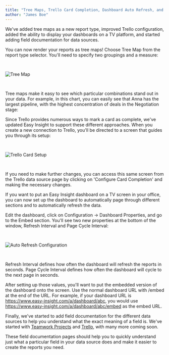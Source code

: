 ```yaml
---
title: "Tree Maps, Trello Card Completion, Dashboard Auto Refresh, and Field Documentation"
author: "James Boe"
---
```


We've added tree maps as a new report type, improved Trello configuration, added the ability to display your dashboards on a TV platform, and started adding field documentation for data sources.<!--more-->

You can now render your reports as tree maps! Choose Tree Map from the report type selector. You'll need to specify two groupings and a measure:

<img style="max-width:1000px;margin-top:30px;margin-bottom:30px" src="https://blog.easy-insight.com/images/treemap.png" alt="Tree Map" class="img img-responsive"/>

Tree maps make it easy to see which particular combinations stand out in your data. For example, in this chart, you can easily see that Anna has the largest pipeline, with the highest concentration of deals in the Negotiation stage:

Since Trello provides numerous ways to mark a card as complete, we've updated Easy Insight to support these different approaches. When you create a new connection to Trello, you'll be directed to a screen that guides you through its setup:

<img style="max-width:700px;margin-top:30px;margin-bottom:30px" src="https://blog.easy-insight.com/images/trello_complete_setup.png" alt="Trello Card Setup" class="img img-responsive"/>

If you need to make further changes, you can access this same screen from the Trello data source page by clicking on 'Configure Card Completion' and making the necessary changes.

If you want to put an Easy Insight dashboard on a TV screen in your office, you can now set up the dashboard to automatically page through different sections and to automatically refresh the data.

Edit the dashboard, click on Configuration -> Dashboard Properties, and go to the Embed section. You'll see two new properties at the bottom of the window, Refresh Interval and Page Cycle Interval:
 
<img style="max-width:600px;margin-top:30px;margin-bottom:30px" src="https://blog.easy-insight.com/images/auto_refresh.png" alt="Auto Refresh Configuration" class="img img-responsive"/> 

Refresh Interval defines how often the dashboard will refresh the reports in seconds. Page Cycle Interval defines how often the dashboard will cycle to the next page in seconds.

After setting up those values, you'll want to put the embedded version of the dashboard onto the screen. Use the normal dashboard URL with /embed at the end of the URL. For example, if your dashboard URL is https://www.easy-insight.com/a/dashboard/abc, you would use https://www.easy-insight.com/a/dashboard/abc/embed as the embed URL. 

Finally, we've started to add field documentation for the different data sources to help you understand what the exact meaning of a field is. We've started with <a href="https://www.easy-insight.com/docs/data_sources/teamwork_projects.html">Teamwork Projects</a> and <a href="https://www.easy-insight.com/docs/data_sources/trello.html">Trello</a>, with many more coming soon.

These field documentation pages should help you to quickly understand just what a particular field in your data source does and make it easier to create the reports you need.
